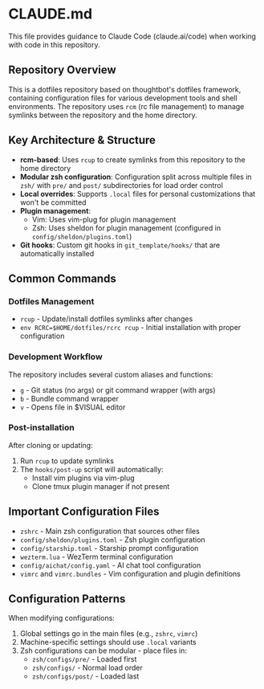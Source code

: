 # CLAUDE.md

This file provides guidance to Claude Code (claude.ai/code) when working with code in this repository.

## Repository Overview

This is a dotfiles repository based on thoughtbot's dotfiles framework, containing configuration files for various development tools and shell environments. The repository uses `rcm` (rc file management) to manage symlinks between the repository and the home directory.

## Key Architecture & Structure

- **rcm-based**: Uses `rcup` to create symlinks from this repository to the home directory
- **Modular zsh configuration**: Configuration split across multiple files in `zsh/` with `pre/` and `post/` subdirectories for load order control
- **Local overrides**: Supports `.local` files for personal customizations that won't be committed
- **Plugin management**: 
  - Vim: Uses vim-plug for plugin management
  - Zsh: Uses sheldon for plugin management (configured in `config/sheldon/plugins.toml`)
- **Git hooks**: Custom git hooks in `git_template/hooks/` that are automatically installed

## Common Commands

### Dotfiles Management
- `rcup` - Update/install dotfiles symlinks after changes
- `env RCRC=$HOME/dotfiles/rcrc rcup` - Initial installation with proper configuration

### Development Workflow
The repository includes several custom aliases and functions:
- `g` - Git status (no args) or git command wrapper (with args)
- `b` - Bundle command wrapper
- `v` - Opens file in $VISUAL editor

### Post-installation
After cloning or updating:
1. Run `rcup` to update symlinks
2. The `hooks/post-up` script will automatically:
   - Install vim plugins via vim-plug
   - Clone tmux plugin manager if not present

## Important Configuration Files

- `zshrc` - Main zsh configuration that sources other files
- `config/sheldon/plugins.toml` - Zsh plugin configuration
- `config/starship.toml` - Starship prompt configuration
- `wezterm.lua` - WezTerm terminal configuration
- `config/aichat/config.yaml` - AI chat tool configuration
- `vimrc` and `vimrc.bundles` - Vim configuration and plugin definitions

## Configuration Patterns

When modifying configurations:
1. Global settings go in the main files (e.g., `zshrc`, `vimrc`)
2. Machine-specific settings should use `.local` variants
3. Zsh configurations can be modular - place files in:
   - `zsh/configs/pre/` - Loaded first
   - `zsh/configs/` - Normal load order
   - `zsh/configs/post/` - Loaded last